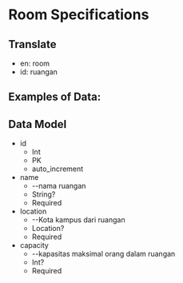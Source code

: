 # Room Specifications

## Translate

- en: room
- id: ruangan

## Examples of Data:

## Data Model

- id
  - Int
  - PK
  - auto_increment
- name
  - --nama ruangan
  - String?
  - Required
- location
  - --Kota kampus dari ruangan
  - Location?
  - Required
- capacity
  - --kapasitas maksimal orang dalam ruangan
  - Int?
  - Required
